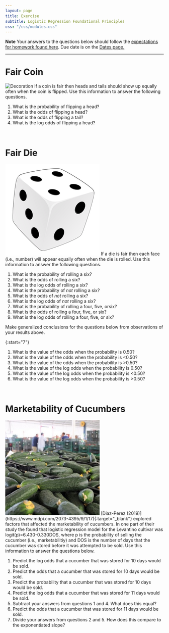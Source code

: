 ```yaml
---
layout: page
title: Exercise
subtitle: Logistic Regression Foundational Principles
css: "/css/modules.css"
---
```


<div class="alert alert-warning">
  <strong>Note</strong> Your answers to the questions below should follow the <a href="../../resources/hwformat" target="_blank">expectations for homework found here</a>. Due date is on the <a href="../../resources/Dates-Current" target="_blank">Dates page.</a>
</div>

----

# Fair Coin
<img src="https://media.giphy.com/media/Q8C51W6GJrKWqZExq7/giphy.gif" alt="Decoration" class="img-right">
If a coin is fair then heads and tails should show up equally often when the coin is flipped. Use this information to answer the following questions.

1. What is the probability of flipping a head?
1. What is the odds of flipping a head?
1. What is the odds of flipping a tail?
1. What is the log odds of flipping a head?

&nbsp;

# Fair Die
<img src="../zimgs/dice.png" alt="Decoration" class="img-right">
If a die is fair then each face (i.e., number) will appear equally often when the die is rolled. Use this information to answer the following questions.

1. What is the probability of rolling a six?
1. What is the odds of rolling a six?
1. What is the log odds of rolling a six?
1. What is the probability of *not* rolling a six?
1. What is the odds of *not* rolling a six?
1. What is the log odds of *not* rolling a six?
1. What is the probability of rolling a four, five, orsix?
1. What is the odds of rolling a four, five, or six?
1. What is the log odds of rolling a four, five, or six?

Make generalized conclusions for the questions below from observations of your results above.

{:start="7"}
1. What is the value of the odds when the probability is 0.50?
1. What is the value of the odds when the probability is <0.50?
1. What is the value of the odds when the probability is >0.50?
1. What is the value of the log odds when the probability is 0.50?
1. What is the value of the log odds when the probability is <0.50?
1. What is the value of the log odds when the probability is >0.50?

&nbsp;

# Marketability of Cucumbers
<img src="../zimgs/cucumbers.jpg" alt="Decoration" class="img-right">
[Diaz-Perez (2019)](https://www.mdpi.com/2073-4395/9/1/17){:target="_blank"} explored factors that affected the marketability of cucumbers. In one part of their study the found that logistic regression model for the Levantino cultivar was logit(p)=6.430-0.330DOS, where p is the probability of selling the cucumber (i.e., marketabilitiy) and DOS is the number of days that the cucumber was stored before it was attempted to be sold. Use this information to answer the questions below.

1. Predict the log odds that a cucumber that was stored for 10 days would be sold.
1. Predict the odds that a cucumber that was stored for 10 days would be sold.
1. Predict the probability that a cucumber that was stored for 10 days would be sold.
1. Predict the log odds that a cucumber that was stored for 11 days would be sold.
1. Subtract your answers from questions 1 and 4. What does this equal?
1. Predict the odds that a cucumber that was stored for 11 days would be sold.
1. Divide your answers from questions 2 and 5. How does this compare to the exponentiated slope?
